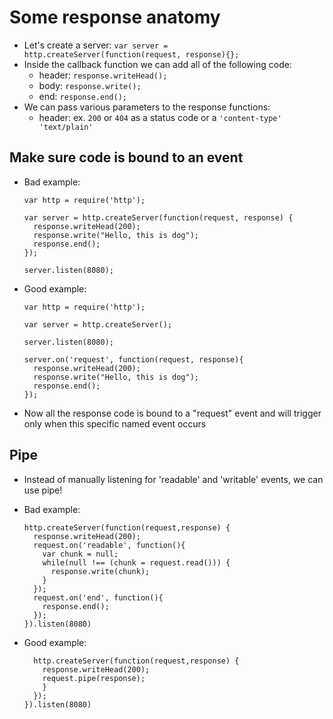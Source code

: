 # Some response anatomy

* Let's create a server: 
    ```var server = http.createServer(function(request, response){};```
* Inside the callback function we can add all of the following code:
  * header: 
      ```response.writeHead();```
  * body:
      ```response.write();```
  * end: 
      ```response.end();```
* We can pass various parameters to the response functions:
  * header: ex. ```200``` or ```404``` as a status code or a ```'content-type' 'text/plain'```
## Make sure code is bound to an event

* Bad example:

    ```
    var http = require('http');

    var server = http.createServer(function(request, response) {
      response.writeHead(200);
      response.write("Hello, this is dog");
      response.end();
    });

    server.listen(8080);
    ```

* Good example:

    ```
    var http = require('http');

    var server = http.createServer();

    server.listen(8080);

    server.on('request', function(request, response){
      response.writeHead(200);
      response.write("Hello, this is dog");
      response.end();
    });
    ```

* Now all the response code is bound to a "request" event and will trigger only when this specific named event occurs

## Pipe 

* Instead of manually listening for 'readable' and 'writable' events, we can use pipe!

* Bad example:

    ```
    http.createServer(function(request,response) {
      response.writeHead(200);
      request.on('readable', function(){
        var chunk = null;
        while(null !== (chunk = request.read())) {
          response.write(chunk);
        }
      });
      request.on('end', function(){
        response.end();
      });
    }).listen(8080)
    ```

* Good example:

    ```
      http.createServer(function(request,response) {
        response.writeHead(200);
        request.pipe(response);
        }
      });
    }).listen(8080)
    ```
